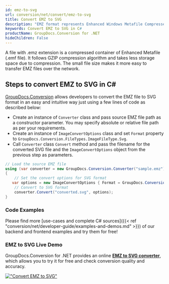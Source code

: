 ```yaml
---
id: emz-to-svg
url: conversion/net/convert/emz-to-svg
title: Convert EMZ to SVG
description: "EMZ format represents Enhanced Windows Metafile Compressed with .emz extension. Learn how to convert EMZ to SVG file programmatically in C# language using GroupDocs.Conversion for .NET library."
keywords: Convert EMZ to SVG in C#
productName: GroupDocs.Conversion for .NET
hideChildren: False
---
```


A file with .emz extension is a compressed container of Enhanced Metafile (.emf file). It follows GZIP compression algorithm and takes less storage space due to compression. The small file size makes it more easy to transfer EMZ files over the network.

## Steps to convert EMZ to SVG in C#

[GroupDocs.Conversion](https://products.groupdocs.com/conversion/net) allows developers to convert the EMZ file to SVG format in an easy and intuitive way just using a few lines of code as described below:

* Create an instance of `Converter` class and pass source EMZ file path as a constructor parameter. You may specify absolute or relative file path as per your requirements. 
* Create an instance of `ImageConvertOptions` class and set `Format` property to `GroupDocs.Conversion.FileTypes.ImageFileType.Svg`.
* Call `Converter` class `Convert` method and pass the filename for the converted SVG file and the `ImageConvertOptions` object from the previous step as parameters.

```csharp
// Load the source EMZ file
using (var converter = new GroupDocs.Conversion.Converter("sample.emz"))
{
    // Set the convert options for SVG format
   var options = new ImageConvertOptions { Format = GroupDocs.Conversion.FileTypes.ImageFileType.Svg };
    // Convert to SVG format
    converter.Convert("converted.svg", options);
}
```

### Code Examples

Please find more [use-cases and complete C# sources]({{< ref "conversion/net/developer-guide/examples-and-demos.md" >}}) of our backend and frontend examples and try them for free!

### EMZ to SVG Live Demo

GroupDocs.Conversion for .NET provides an online [**EMZ to SVG converter**](https://products.groupdocs.app/conversion/emz-to-svg), which allows you to try it for free and check conversion quality and accuracy.

[!["Convert EMZ to SVG"](conversion/net/images/convert-to-svg/convert-emz-to-svg.png)](https://products.groupdocs.app/conversion/emz-to-svg)